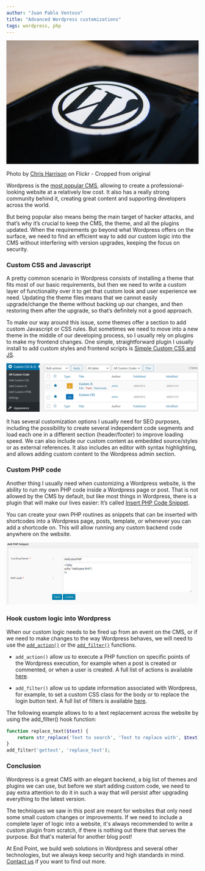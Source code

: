 ```yaml
---
author: "Juan Pablo Ventoso"
title: "Advanced Wordpress customizations"
tags: wordpress, php
---
```


![Wordpress](/2020/11/19/advanced-wordpress-customizations/wordpress-logo-phone.jpg)

Photo by [Chris Harrison](https://www.flickr.com/photos/cdharrison/) on Flickr - Cropped from original

Wordpress is the [most popular CMS](https://www.isitwp.com/popular-cms-market-share/), allowing to create a professional-looking website at a relatively low cost. It also has a really strong community behind it, creating great content and supporting developers across the world.

But being popular also means being the main target of hacker attacks, and that’s why it’s crucial to keep the CMS, the theme, and all the plugins updated. When the requirements go beyond what Wordpress offers on the surface, we need to find an efficient way to add our custom logic into the CMS without interfering with version upgrades, keeping the focus on security.

### Custom CSS and Javascript

A pretty common scenario in Wordpress consists of installing a theme that fits most of our basic requirements, but then we need to write a custom layer of functionality over it to get that custom look and user experience we need. Updating the theme files means that we cannot easily upgrade/change the theme without backing up our changes, and then restoring them after the upgrade, so that’s definitely not a good approach.

To make our way around this issue, some themes offer a section to add custom Javascript or CSS rules. But sometimes we need to move into a new theme in the middle of our developing process, so I usually rely on plugins to make my frontend changes. One simple, straightforward plugin I usually install to add custom styles and frontend scripts is [Simple Custom CSS and JS](https://wordpress.org/plugins/custom-css-js/).

![Simple Custom CSS and JS](/2020/11/19/advanced-wordpress-customizations/wordpress-simple-custom-css-js.jpg)

It has several customization options I usually need for SEO purposes, including the possibility to create several independent code segments and load each one in a different section (header/footer) to improve loading speed. We can also include our custom content as embedded source/styles or as external references. It also includes an editor with syntax highlighting, and allows adding custom content to the Wordpress admin section.

### Custom PHP code

Another thing I usually need when customizing a Wordpress website, is the ability to run my own PHP code inside a Wordpress page or post. That is not allowed by the CMS by default, but like most things in Wordpress, there is a plugin that will make our lives easier: It’s called <a href=”https://wordpress.org/plugins/insert-php-code-snippet/” target=”_blank”>Insert PHP Code Snippet</a>.

You can create your own PHP routines as snippets that can be inserted with shortcodes into a Wordpress page, posts, template, or whenever you can add a shortcode on. This will allow running any custom backend code anywhere on the website.

![Custom PHP Code Snippet](/2020/11/19/advanced-wordpress-customizations/wordpress-custom-php-snippet.jpg)

### Hook custom logic into Wordpress

When our custom logic needs to be fired up from an event on the CMS, or if we need to make changes to the way Wordpress behaves, we will need to use the [`add_action()`](https://developer.wordpress.org/reference/functions/add_action/) or the [`add_filter()`](https://developer.wordpress.org/reference/functions/add_filter/) functions.

- `add_action()` allow us to execute a PHP function on specific points of the Wordpress execution, for example when a post is created or commented, or when a user is created. A full list of actions is available [here](https://codex.wordpress.org/Plugin_API/Action_Reference).

- `add_filter()` allow us to update information associated with Wordpress, for example, to set a custom CSS class for the body or to replace the login button text. A full list of filters is available [here](https://codex.wordpress.org/Plugin_API/Filter_Reference).

The following example allows to to a text replacement across the website by using the add_filter() hook function:

```php
function replace_text($text) {
	return str_replace('Text to search', 'Text to replace with', $text);
}
add_filter('gettext', 'replace_text');
```

### Conclusion

Wordpress is a great CMS with an elegant backend, a big list of themes and plugins we can use, but before we start adding custom code, we need to pay extra attention to do it in such a way that will persist after upgrading everything to the latest version.

The techniques we saw in this post are meant for websites that only need some small custom changes or improvements. If we need to include a complete layer of logic into a website, it's always recommended to write a custom plugin from scratch, if there is nothing out there that serves the purpose. But that's material for another blog post!

At End Point, we build web solutions in Wordpress and several other technologies, but we always keep security and high standards in mind. [Contact us](/contact) if you want to find out more.